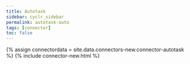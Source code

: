 ```yaml
---
title: Autotask
sidebar: cyclr_sidebar
permalink: autotask-auto
tags: [connector]
toc: false
---
```

{% assign connectordata = site.data.connectors-new.connector-autotask %}
{% include connector-new.html %}	